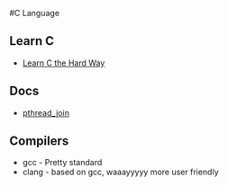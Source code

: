 #C Language

## Learn C
* [Learn C the Hard Way](http://c.learncodethehardway.org/book/index.html)

## Docs
* [pthread_join](http://pubs.opengroup.org/onlinepubs/9699919799/functions/pthread_join.html)

## Compilers
* gcc - Pretty standard
* clang - based on gcc, waaayyyyy more user friendly
